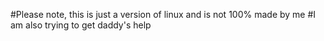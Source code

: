 #Please note, this is just a version of linux and is not 100% made by me
#I am also trying to get daddy's help
